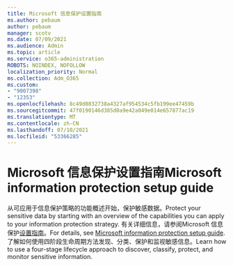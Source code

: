 ```yaml
---
title: Microsoft 信息保护设置指南
ms.author: pebaum
author: pebaum
manager: scotv
ms.date: 07/09/2021
ms.audience: Admin
ms.topic: article
ms.service: o365-administration
ROBOTS: NOINDEX, NOFOLLOW
localization_priority: Normal
ms.collection: Adm_O365
ms.custom:
- "9007398"
- "12353"
ms.openlocfilehash: 8c49d0832738a4327af954534c5fb199ee47459b
ms.sourcegitcommit: 47f0190146d385d0a9e42a049e014e657877ac19
ms.translationtype: MT
ms.contentlocale: zh-CN
ms.lasthandoff: 07/10/2021
ms.locfileid: "53366285"
---
```

# <a name="microsoft-information-protection-setup-guide"></a><span data-ttu-id="57814-102">Microsoft 信息保护设置指南</span><span class="sxs-lookup"><span data-stu-id="57814-102">Microsoft information protection setup guide</span></span>

<span data-ttu-id="57814-103">从可应用于信息保护策略的功能概述开始，保护敏感数据。</span><span class="sxs-lookup"><span data-stu-id="57814-103">Protect your sensitive data by starting with an overview of the capabilities you can apply to your information protection strategy.</span></span> <span data-ttu-id="57814-104">有关详细信息，请参阅Microsoft 信息保护[设置指南](https://admin.microsoft.com/adminportal/home#/modernonboarding/mipsetupguide)。</span><span class="sxs-lookup"><span data-stu-id="57814-104">For details, see [Microsoft information protection setup guide](https://admin.microsoft.com/adminportal/home#/modernonboarding/mipsetupguide).</span></span> <span data-ttu-id="57814-105">了解如何使用四阶段生命周期方法发现、分类、保护和监视敏感信息。</span><span class="sxs-lookup"><span data-stu-id="57814-105">Learn how to use a four-stage lifecycle approach to discover, classify, protect, and monitor sensitive information.</span></span>